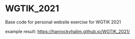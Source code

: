 # WGTIK_2021
Base code for personal website exercise for WGTIK 2021

example result:
https://hanrockyhalim.github.io/WGTIK_2021/

